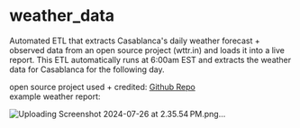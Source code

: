 # weather_data
Automated ETL that extracts Casablanca's daily weather forecast  + observed data from an open source project (wttr.in) and loads it into a live report. This ETL automatically runs at 6:00am EST and extracts the weather data for Casablanca for the following day.


open source project used + credited: [Github Repo](https://github.com/chubin/wttr.in#readme) <br>
example weather report: 

![Uploading Screenshot 2024-07-26 at 2.35.54 PM.png…]()
